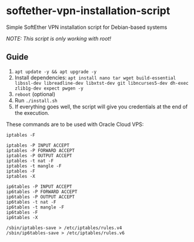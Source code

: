 # softether-vpn-installation-script
Simple SoftEther VPN installation script for Debian-based systems

*NOTE: This script is only working with root!*

## Guide
1. `apt update -y && apt upgrade -y`
2. Install dependencies: `apt install nano tar wget build-essential libssl-dev libreadline-dev libxtst-dev git libncurses5-dev dh-exec zlib1g-dev expect pwgen -y`
3. `reboot` (optional)
4. Run `./install.sh`
5. If everything goes well, the script will give you credentials at the end of the execution.

These commands are to be used with Oracle Cloud VPS:
```
iptables -F

iptables -P INPUT ACCEPT
iptables -P FORWARD ACCEPT
iptables -P OUTPUT ACCEPT
iptables -t nat -F
iptables -t mangle -F
iptables -F
iptables -X

ip6tables -P INPUT ACCEPT
ip6tables -P FORWARD ACCEPT
ip6tables -P OUTPUT ACCEPT
ip6tables -t nat -F
ip6tables -t mangle -F
ip6tables -F
ip6tables -X

/sbin/iptables-save > /etc/iptables/rules.v4
/sbin/ip6tables-save > /etc/iptables/rules.v6
```

